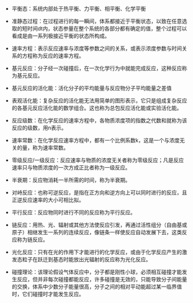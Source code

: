 + 平衡态：系统内部处于热平衡、力平衡、相平衡、化学平衡

+ 准静态过程：在过程进行的每一瞬间，体系都接近于平衡状态，以致在任意选取的短时间dt内，状态参量在整个系统的各部分都有确定的值，整个过程可以看成是由一系列极接近平衡的状态所构成。

+ 速率方程：表示反应速率与浓度等参数之间的关系，或表示浓度参数与时间关系的方程称为反应的速率方程。

+ 基元反应：分子经一次碰撞后，在一次化学行为中就能完成反应，这种反应称为基元反应。

+ 基元反应的活化能：活化分子的平均能量与反应物分子平均能量之差值

+ 表观活化能：复杂反应的活化能无法用简单的图形表示，它只是组成复杂反应的各基元反应活化能的数学组合。这也称为总包反应活化能或实验活化能。

+ 反应级数：在化学反应的速率方程中，各物质浓度项的指数之代数和就称为该反应的级数，用n表示。

+ 速率常数：在化学反应速率方程中，都有一个比例系数k，这是一个与浓度无关的量，称为速率常数。

+ 零级反应/一级反应：反应速率与物质的浓度无关者称为零级反应；凡是反应速率只与物质浓度的一次方成正比者称为一级反应。

+ 半衰期：反应物消耗一半所需的时间，称为半衰期。

+ 对峙反应：也称可逆反应，是指在正方向和逆方向上可以同时进行的反应，且正逆反应速率的大小可相比拟。

+ 平行反应：反应物同时进行不同的反应称为平行反应。

+ 链反应：用热、光、辐射或其他方法使反应引发，再通过活性组分（自由基或原子）相继发生一系列的连续反应，像链条一样使反应自动发展下去，这类反应称为链反应。

+ 光化反应：只有在光的作用下才能进行的化学反应，或由于化学反应产生的激发态粒子在跃迁到基态时能放出光辐射的反应称为光化反应。

+ 碰撞理论：该理论假设气体反应中，分子都是刚性小球，必须相互碰撞才能发生反应，但并非每次碰撞都能反应，许多碰撞是无效的，只能导致分子间能量的交换，体系中少数分子能量很高，分子之间的相对平动能超过某一临界值时，它们碰撞时才能发生反应。
